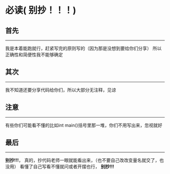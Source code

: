# 必读( **别抄！！！**)

## 首先
***
我是本着能跑就行，赶紧写完的原则写的（因为那是没想到要给你们分享）
所以正确性和简便性我不能够确定


## 其次
***
我不知道还要分享代码给你们，所以大部分无注释，见谅


## 注意
***
有些你们可能看不懂的比如int main()括号里那一堆，你们不用写出来，忽视就好


## 最后
***
**别抄!!!**，
真的，抄代码老师一眼就能看出来，（也不要自己改改变量名就交了，也没用）
看懂了自己写看不懂就问或者开摆也行，
**别抄!!!**